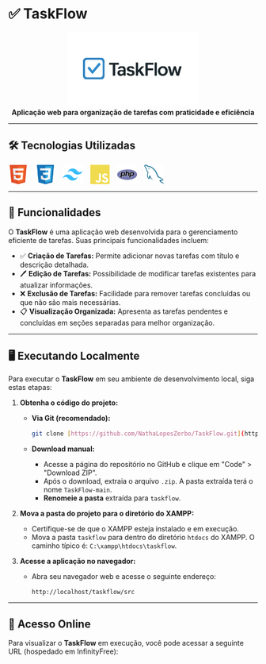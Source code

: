 # ✅ TaskFlow

<div align="center">
  <img src="./src/img/taskflow-readme.png" alt="TaskFlow Logo" height="150"/>
</div>

<div align="center">
  <strong>Aplicação web para organização de tarefas com praticidade e eficiência</strong>
</div>

---

## 🛠️ Tecnologias Utilizadas

<div align="center" style="display: flex; gap: 15px; flex-wrap: wrap;">
  <img src="https://raw.githubusercontent.com/devicons/devicon/master/icons/html5/html5-original.svg" alt="HTML" height="40" width="40">
  <img src="https://raw.githubusercontent.com/devicons/devicon/master/icons/css3/css3-original.svg" alt="CSS" height="40" width="40">
  <img src="https://raw.githubusercontent.com/devicons/devicon/master/icons/tailwindcss/tailwindcss-original.svg" alt="Tailwind" height="40" width="40">
  <img src="https://raw.githubusercontent.com/devicons/devicon/master/icons/javascript/javascript-plain.svg" alt="JavaScript" height="40" width="40">
  <img src="https://raw.githubusercontent.com/devicons/devicon/master/icons/php/php-original.svg" alt="PHP" height="40" width="40">
  <img src="https://raw.githubusercontent.com/devicons/devicon/master/icons/mysql/mysql-original.svg" alt="MySQL" height="40" width="40">
</div>

---

## 🚀 Funcionalidades

O **TaskFlow** é uma aplicação web desenvolvida para o gerenciamento eficiente de tarefas. Suas principais funcionalidades incluem:

- ✅ **Criação de Tarefas:** Permite adicionar novas tarefas com título e descrição detalhada.
- 🖊️ **Edição de Tarefas:** Possibilidade de modificar tarefas existentes para atualizar informações.
- ❌ **Exclusão de Tarefas:** Facilidade para remover tarefas concluídas ou que não são mais necessárias.
- 📋 **Visualização Organizada:** Apresenta as tarefas pendentes e concluídas em seções separadas para melhor organização.

---

## 🖥️ Executando Localmente

Para executar o **TaskFlow** em seu ambiente de desenvolvimento local, siga estas etapas:

1. **Obtenha o código do projeto:**

   - **Via Git (recomendado):**
     ```bash
     git clone [https://github.com/NathaLopesZerbo/TaskFlow.git](https://github.com/NathaLopesZerbo/TaskFlow.git)
     ```

   - **Download manual:**
     - Acesse a página do repositório no GitHub e clique em "Code" > "Download ZIP".
     - Após o download, extraia o arquivo `.zip`. A pasta extraída terá o nome `TaskFlow-main`.
     - **Renomeie a pasta** extraída para `taskflow`.

2. **Mova a pasta do projeto para o diretório do XAMPP:**

   - Certifique-se de que o XAMPP esteja instalado e em execução.
   - Mova a pasta `taskflow` para dentro do diretório `htdocs` do XAMPP. O caminho típico é: `C:\xampp\htdocs\taskflow`.

3. **Acesse a aplicação no navegador:**

   - Abra seu navegador web e acesse o seguinte endereço:
     ```
     http://localhost/taskflow/src
     ```

---

## 🔗 Acesso Online

Para visualizar o **TaskFlow** em execução, você pode acessar a seguinte URL (hospedado em InfinityFree):
